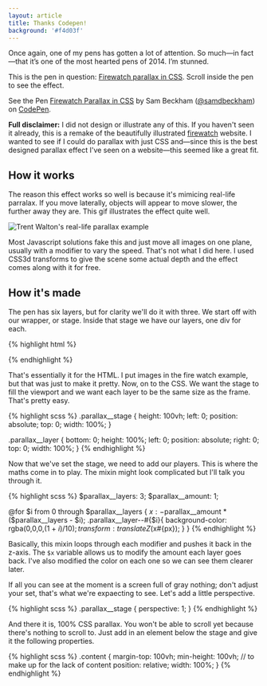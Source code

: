 ```yaml
---
layout: article
title: Thanks Codepen!
background: '#f4d03f'
---
```


Once again, one of my pens has gotten a lot of attention. So much—in fact—that it’s one of the most hearted pens of 2014. I’m stunned.

This is the pen in question: [Firewatch parallax in CSS](http://codepen.io/samdbeckham/pen/OPXPNp). Scroll inside the pen to see the effect.

<p data-height="512" data-theme-id="0" data-slug-hash="OPXPNp" data-default-tab="result" data-user="samdbeckham" class='codepen'>See the Pen <a href='http://codepen.io/samdbeckham/pen/OPXPNp/'>Firewatch Parallax in CSS</a> by Sam Beckham (<a href='http://codepen.io/samdbeckham'>@samdbeckham</a>) on <a href='http://codepen.io'>CodePen</a>.</p>
<script async src="//assets.codepen.io/assets/embed/ei.js"></script>

**Full disclaimer:** I did not design or illustrate any of this.
If you haven't seen it already, this is a remake of the beautifully illustrated [firewatch]() website.
I wanted to see if I could do parallax with just CSS and—since this is the best designed parallax effect I've seen on a website—this seemed like a great fit.

## How it works
The reason this effect works so well is because it's mimicing real-life parralax.
If you move laterally, objects will appear to move slower, the further away they are.
This gif illustrates the effect quite well.

![Trent Walton's real-life parallax example](/images/articles/firewatch/parallax.gif)

Most Javascript solutions fake this and just move all images on one plane, usually with a modifier to vary the speed.
That's not what I did here.
I used CSS3d transforms to give the scene some actual depth and the effect comes along with it for free.

## How it's made
The pen has six layers, but for clarity we'll do it with three.
We start off with our wrapper, or stage. Inside that stage we have our layers, one div for each.

{% highlight html %}
<div class="parallax__stage">
    <div class="parallax__layer parallax__layer--0"></div>
    <div class="parallax__layer parallax__layer--1"></div>
    <div class="parallax__layer parallax__layer--2"></div>
</div>
{% endhighlight %}

That's essentially it for the HTML. I put images in the fire watch example, but that was just to make it pretty.
Now, on to the CSS. 
We want the stage to fill the viewport and we want each layer to be the same size as the frame.
That's pretty easy.

{% highlight scss %}
.parallax__stage {
    height: 100vh;
    left: 0;
    position: absolute;
    top: 0;
    width: 100%;
}

.parallax__layer {
    bottom: 0;
    height: 100%;
    left: 0;
    position: absolute;
    right: 0;
    top: 0;
    width: 100%;
}
{% endhighlight %}

Now that we've set the stage, we need to add our players.
This is where the maths come in to play.
The mixin might look complicated but I'll talk you through it.


{% highlight scss %}
$parallax__layers: 3;
$parallax__amount: 1;

@for $i from 0 through $parallax__layers {
    $x: -$parallax__amount * ($parallax__layers - $i);
    .parallax__layer--#{$i}{
        background-color: rgba(0,0,0,(1 + $i) / 10);
        transform: translateZ($x#{px});
    }
}
{% endhighlight %}

Basically, this mixin loops through each modifier and pushes it back in the z-axis.
The `$x` variable allows us to modify the amount each layer goes back.
I've also modified the color on each one so we can see them clearer later.

If all you can see at the moment is a screen full of gray nothing; don't adjust your set, that's what we're expaecting to see.
Let's add a little perspective.

{% highlight scss %}
.parallax__stage {
    perspective: 1;
}
{% endhighlight %}

And there it is, 100% CSS parallax.
You won't be able to scroll yet because there's nothing to scroll to.
Just add in an element below the stage and give it the following properties.

{% highlight scss %}
.content {
    margin-top: 100vh;
    min-height: 100vh; // to make up for the lack of content
    position: relative;
    width: 100%;
}
{% endhighlight %}


